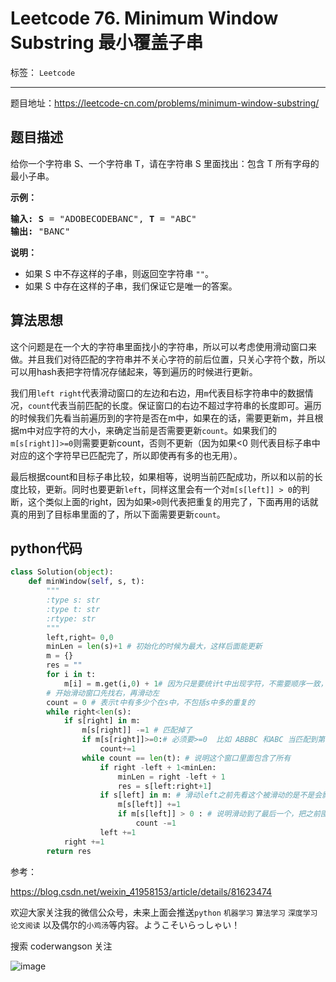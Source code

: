 ﻿# Leetcode 76. Minimum Window Substring  最小覆盖子串

标签： `Leetcode`

---

题目地址：https://leetcode-cn.com/problems/minimum-window-substring/  

## 题目描述  

<p>给你一个字符串 S、一个字符串 T，请在字符串 S 里面找出：包含 T 所有字母的最小子串。</p>

<p><strong>示例：</strong></p>

<pre><strong>输入: S</strong> = "ADOBECODEBANC", <strong>T</strong> = "ABC"
<strong>输出:</strong> "BANC"</pre>

<p><strong>说明：</strong></p>

<ul>
	<li>如果 S 中不存这样的子串，则返回空字符串 <code>""</code>。</li>
	<li>如果 S 中存在这样的子串，我们保证它是唯一的答案。</li>
</ul>  


## 算法思想  

这个问题是在一个大的字符串里面找小的字符串，所以可以考虑使用滑动窗口来做。并且我们对待匹配的字符串并不关心字符的前后位置，只关心字符个数，所以可以用hash表把字符情况存储起来，等到遍历的时候进行更新。  

我们用`left right`代表滑动窗口的左边和右边，用`m`代表目标字符串中的数据情况，`count`代表当前匹配的长度。保证窗口的右边不超过字符串的长度即可。遍历的时候我们先看当前遍历到的字符是否在m中，如果在的话，需要更新m，并且根据m中对应字符的大小，来确定当前是否需要更新`count`。如果我们的`m[s[right]]>=0`则需要更新count，否则不更新（因为如果<0 则代表目标子串中对应的这个字符早已匹配完了，所以即使再有多的也无用）。  

最后根据count和目标子串比较，如果相等，说明当前匹配成功，所以和以前的长度比较，更新。同时也要更新`left`，同样这里会有一个对`m[s[left]] > 0`的判断，这个类似上面的right，因为如果`>0`则代表把重复的用完了，下面再用的话就真的用到了目标串里面的了，所以下面需要更新`count`。  

## python代码   

```python
class Solution(object):
    def minWindow(self, s, t):
        """
        :type s: str
        :type t: str
        :rtype: str
        """
        left,right= 0,0
        minLen = len(s)+1 # 初始化的时候为最大，这样后面能更新
        m = {}
        res = ""
        for i in t:
            m[i] = m.get(i,0) + 1# 因为只是要统计t中出现字符，不需要顺序一致，所以可以用hash存储
        # 开始滑动窗口先找右，再滑动左
        count = 0 # 表示t中有多少个在s中，不包括s中多的重复的
        while right<len(s):
            if s[right] in m:
                m[s[right]] -=1 # 匹配掉了
                if m[s[right]]>=0:# 必须要>=0  比如 ABBBC 和ABC 当匹配到第一个B的时候count需要+=1，但是第二个的时候m["B"] = -1此时不需要count+=1了，因为重复了
                    count+=1
                while count == len(t): # 说明这个窗口里面包含了所有
                    if right -left + 1<minLen:
                        minLen = right -left + 1
                        res = s[left:right+1]
                    if s[left] in m: # 滑动left之前先看这个被滑动的是不是会影响count
                        m[s[left]] +=1
                        if m[s[left]] > 0 : # 说明滑动到了最后一个，把之前囤积的都滑动没了,对count更新
                            count -=1
                    left +=1
            right +=1
        return res

```  

参考：  

https://blog.csdn.net/weixin_41958153/article/details/81623474



欢迎大家关注我的微信公众号，未来上面会推送`python` `机器学习` `算法学习` `深度学习` `论文阅读` 以及偶尔的`小鸡汤`等内容。ようこそいらっしゃい！  
 
搜索 coderwangson 关注

![image](http://wx4.sinaimg.cn/large/005Dd0fOly1g48r27k7trj307607674r.jpg)

